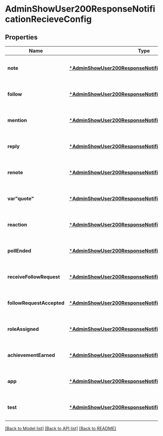 # AdminShowUser200ResponseNotificationRecieveConfig


## Properties
Name | Type | Description | Notes
------------ | ------------- | ------------- | -------------
**note** | [***AdminShowUser200ResponseNotificationRecieveConfigNote**](AdminShowUser200ResponseNotificationRecieveConfigNote.md) |  | [optional] [default to nothing]
**follow** | [***AdminShowUser200ResponseNotificationRecieveConfigNote**](AdminShowUser200ResponseNotificationRecieveConfigNote.md) |  | [optional] [default to nothing]
**mention** | [***AdminShowUser200ResponseNotificationRecieveConfigNote**](AdminShowUser200ResponseNotificationRecieveConfigNote.md) |  | [optional] [default to nothing]
**reply** | [***AdminShowUser200ResponseNotificationRecieveConfigNote**](AdminShowUser200ResponseNotificationRecieveConfigNote.md) |  | [optional] [default to nothing]
**renote** | [***AdminShowUser200ResponseNotificationRecieveConfigNote**](AdminShowUser200ResponseNotificationRecieveConfigNote.md) |  | [optional] [default to nothing]
**var&quot;quote&quot;** | [***AdminShowUser200ResponseNotificationRecieveConfigNote**](AdminShowUser200ResponseNotificationRecieveConfigNote.md) |  | [optional] [default to nothing]
**reaction** | [***AdminShowUser200ResponseNotificationRecieveConfigNote**](AdminShowUser200ResponseNotificationRecieveConfigNote.md) |  | [optional] [default to nothing]
**pollEnded** | [***AdminShowUser200ResponseNotificationRecieveConfigNote**](AdminShowUser200ResponseNotificationRecieveConfigNote.md) |  | [optional] [default to nothing]
**receiveFollowRequest** | [***AdminShowUser200ResponseNotificationRecieveConfigNote**](AdminShowUser200ResponseNotificationRecieveConfigNote.md) |  | [optional] [default to nothing]
**followRequestAccepted** | [***AdminShowUser200ResponseNotificationRecieveConfigNote**](AdminShowUser200ResponseNotificationRecieveConfigNote.md) |  | [optional] [default to nothing]
**roleAssigned** | [***AdminShowUser200ResponseNotificationRecieveConfigNote**](AdminShowUser200ResponseNotificationRecieveConfigNote.md) |  | [optional] [default to nothing]
**achievementEarned** | [***AdminShowUser200ResponseNotificationRecieveConfigNote**](AdminShowUser200ResponseNotificationRecieveConfigNote.md) |  | [optional] [default to nothing]
**app** | [***AdminShowUser200ResponseNotificationRecieveConfigNote**](AdminShowUser200ResponseNotificationRecieveConfigNote.md) |  | [optional] [default to nothing]
**test** | [***AdminShowUser200ResponseNotificationRecieveConfigNote**](AdminShowUser200ResponseNotificationRecieveConfigNote.md) |  | [optional] [default to nothing]


[[Back to Model list]](../README.md#models) [[Back to API list]](../README.md#api-endpoints) [[Back to README]](../README.md)


